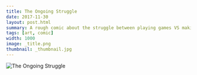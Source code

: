 ```yaml
---
title: The Ongoing Struggle
date: 2017-11-30
layout: post.html
summary: A rough comic about the struggle between playing games VS making them.
tags: [art, comic]
width: 1000
image: _title.png
thumbnail: _thumbnail.jpg
---
```


![The Ongoing Struggle](/media/images/post/the-ongoing-struggle/_title.png)
